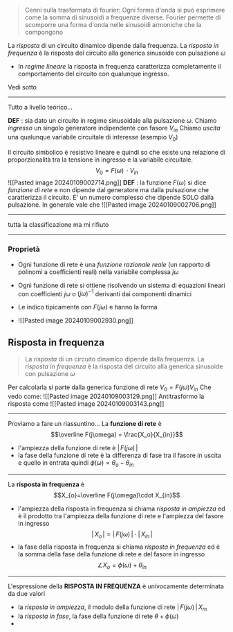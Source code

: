 
>Cenni sulla trasformata di fourier:
>Ogni forma d'onda si può esprimere come la somma di sinusoidi a frequenze diverse. Fourier permette di scomporre una forma d'onda nelle sinusoidi armoniche che la compongono

La *risposta* di un circuito dinamico dipende dalla frequenza. 
La *risposta in frequenza* è la risposta del circuito alla generica sinusoide con pulsazione $\omega$
- In *regime lineare* la risposta in frequenza caratterizza completamente il comportamento del circuito con qualunque ingresso.

Vedi sotto

---
Tutto a livello teorico...


**DEF** :
 sia dato un circuito in regime sinusoidale alla pulsazione $\omega$.
 Chiamo *ingresso* un singolo generatore indipendente con fasore $V_{in}$
 Chiamo *uscita* una qualunque variabile circuitale di interesse (esempio $V_0$)

Il circuito simbolico è resistivo lineare e quindi so che esiste una relazione di proporzionalità tra la tensione in ingresso e la variabile circuitale.
$$V_{0}= F(\omega)\,\cdot V_{in}$$
![[Pasted image 20240109002714.png]]
**DEF** :
 la funzione $F(\omega)$ si dice *funzione di rete* e non dipende dal generatore ma dalla pulsazione che caratterizza il circuito. E' un numero complesso che dipende SOLO dalla pulsazione.
 In generale vale che 
 ![[Pasted image 20240109002706.png]]

---
tutta la classificazione ma mi rifiuto

---
### Proprietà

- Ogni funzione di rete è una *funzione razionale reale* (un rapporto di polinomi a coefficienti reali) nella variabile complessa $j\omega$

- Ogni funzione di rete si ottiene risolvendo un sistema di equazioni lineari con coefficienti $j\omega$ o $(j\omega)^{-1}$ derivanti dai componenti dinamici

- Le indico tipicamente con $F(j\omega)$ e hanno la forma
- ![[Pasted image 20240109002930.png]]


## Risposta in frequenza
>La *risposta* di un circuito dinamico dipende dalla frequenza. 
>La *risposta in frequenza* è la risposta del circuito alla generica sinusoide con pulsazione $\omega$

Per calcolarla si parte dalla generica funzione di rete $V_{0}=F(j\omega) V_{in}$
Che vedo come:
![[Pasted image 20240109003129.png]]
Antitrasformo la risposta come
![[Pasted image 20240109003143.png]]

---

Proviamo a fare un riassuntino...
La **funzione di rete** è $$\overline F(j\omega) = \frac{X_o}{X_{in}}$$
- l'ampiezza della funzione di rete è $|\,F(j\omega)\,|$
- la fase della funzione di rete è la differenza di fase tra il fasore in uscita e quello in entrata quindi $\phi(\omega) = \theta_{o}-\theta_{in}$

---

La **risposta in frequenza** è$$X_{o}=\overline F(j\omega)\cdot X_{in}$$
- l'ampiezza della risposta in frequenza si chiama *risposta in ampiezza* ed è il prodotto tra l'ampiezza della funzione di rete e l'ampiezza del fasore in ingresso $$
|\,X_{o}\,|=|\,F(j\omega)\,|\cdot|\,X_{in}\,|
$$
- la fase della risposta in frequenza si chiama *risposta in frequenza* ed è la somma della fase della funzione di rete e del fasore in ingresso $$\angle{X_{o}} = \phi(\omega)+\theta_{in}$$
---




L'espressione della **RISPOSTA IN FREQUENZA**  è univocamente determinata da due valori
- la *risposta in ampiezza*, il modulo della funzione di rete $|\,F(j\omega)\,|\,X_{m}$
- la *risposta in fase*, la fase della funzione di rete $\theta+\phi(\omega)$
- 
